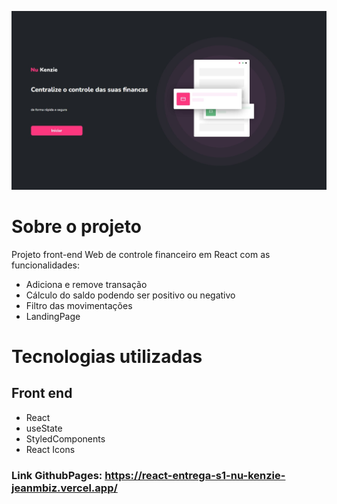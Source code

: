 ![SITE](/src/assets/nukenzie.jpg) 

# Sobre o projeto

Projeto front-end Web de controle financeiro em React com as funcionalidades:

- Adiciona e remove transação
- Cálculo do saldo podendo ser positivo ou negativo
- Filtro das movimentações
- LandingPage

# Tecnologias utilizadas
## Front end
- React
- useState
- StyledComponents
- React Icons

### Link GithubPages: https://react-entrega-s1-nu-kenzie-jeanmbiz.vercel.app/
